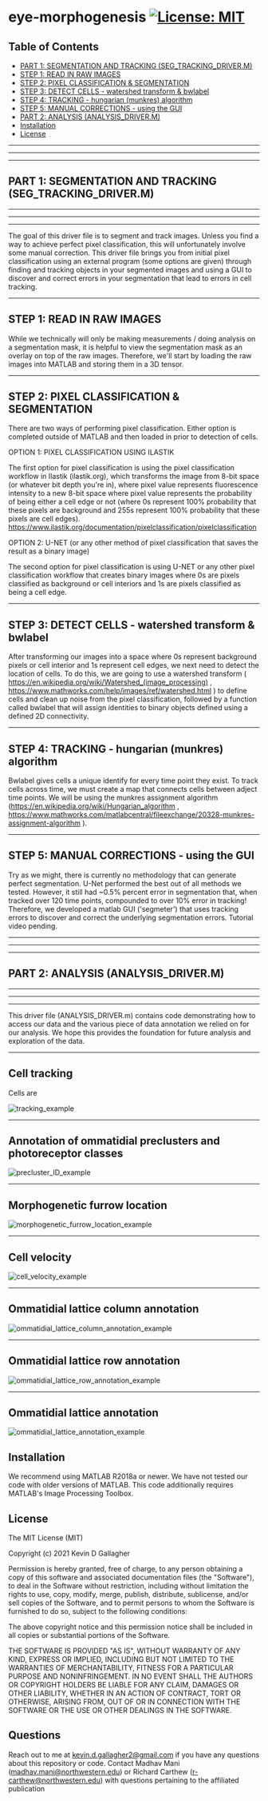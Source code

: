 # eye-morphogenesis [![License: MIT](https://img.shields.io/badge/License-MIT-yellow.svg)](https://opensource.org/licenses/MIT)

## Table of Contents
- [PART 1: SEGMENTATION AND TRACKING (SEG_TRACKING_DRIVER.M)](#part-1-segmentation-and-tracking-seg_tracking_driverm)
- [STEP 1: READ IN RAW IMAGES](#step-1-read-in-raw-images)
- [STEP 2: PIXEL CLASSIFICATION & SEGMENTATION](#step-2-pixel-classification--segmentation)
- [STEP 3: DETECT CELLS - watershed transform & bwlabel](#step-3-detect-cells---watershed-transform--bwlabel)
- [STEP 4: TRACKING - hungarian (munkres) algorithm](#step-4-tracking---hungarian-munkres-algorithm)
- [STEP 5: MANUAL CORRECTIONS - using the GUI](#step-5-manual-corrections---using-the-gui)
- [PART 2: ANALYSIS (ANALYSIS_DRIVER.M)](#part-2-analysis-analysis_driverm)
- [Installation](#installation)
- [License](#license)

--------------------------------------------------------------------------
--------------------------------------------------------------------------
--------------------------------------------------------------------------
## PART 1: SEGMENTATION AND TRACKING (SEG_TRACKING_DRIVER.M)
--------------------------------------------------------------------------
--------------------------------------------------------------------------
--------------------------------------------------------------------------

The goal of this driver file is to segment and track images. Unless you
find a way to achieve perfect pixel classification, this will
unfortunately involve some manual correction. This driver file brings you
from initial pixel classification using an external program (some options
are given) through finding and tracking objects in your segmented images
and using a GUI to discover and correct errors in your segmentation that
lead to errors in cell tracking.

--------------------------------------------------------------------------
STEP 1: READ IN RAW IMAGES
--------------------------------------------------------------------------

While we technically will only be making measurements / doing analysis on
a segmentation mask, it is helpful to view the segmentation mask as an
overlay on top of the raw images. Therefore, we'll start by loading the
raw images into MATLAB and storing them in a 3D tensor.

--------------------------------------------------------------------------
STEP 2: PIXEL CLASSIFICATION & SEGMENTATION
--------------------------------------------------------------------------

There are two ways of performing pixel classification. Either option is
completed outside of MATLAB and then loaded in prior to detection of
cells.

OPTION 1: PIXEL CLASSIFICATION USING ILASTIK

The first option for pixel classification is using the pixel
classification workflow in Ilastik (ilastik.org), which transforms the
image from 8-bit space (or whatever bit depth you're in), where pixel
value represents fluorescence intensity to a new 8-bit space where pixel
value represents the probability of being either a cell edge or not
(where 0s represent 100% probability that these pixels are background and
255s represent 100% probability that these pixels are cell edges).
https://www.ilastik.org/documentation/pixelclassification/pixelclassification


OPTION 2: U-NET (or any other method of pixel classification that saves
the result as a binary image)

The second option for pixel classification is using U-NET or any other
pixel classification workflow that creates binary images where 0s
are pixels classified as background or cell interiors and 1s are pixels
classified as being a cell edge.

--------------------------------------------------------------------------
STEP 3: DETECT CELLS - watershed transform & bwlabel
--------------------------------------------------------------------------

After transforming our images into a space where 0s represent background
pixels or cell interior and 1s represent cell edges, we next need to
detect the location of cells. To do this, we are going to use a watershed
transform ( https://en.wikipedia.org/wiki/Watershed_(image_processing) , 
https://www.mathworks.com/help/images/ref/watershed.html ) to define
cells and clean up noise from the pixel classification, followed by a
function called bwlabel that will assign identities to binary objects
defined using a defined 2D connectivity.

--------------------------------------------------------------------------
STEP 4: TRACKING - hungarian (munkres) algorithm
--------------------------------------------------------------------------

Bwlabel gives cells a unique identify for every time point they exist. To
track cells across time, we must create a map that connects cells between
adject time points. We will be using the munkres assignment algorithm
(https://en.wikipedia.org/wiki/Hungarian_algorithm , 
https://www.mathworks.com/matlabcentral/fileexchange/20328-munkres-assignment-algorithm ). 

--------------------------------------------------------------------------
STEP 5: MANUAL CORRECTIONS - using the GUI
--------------------------------------------------------------------------

Try as we might, there is currently no methodology that can generate
perfect segmentation. U-Net performed the best out of all methods we
tested. However, it still had ~0.5% percent error in segmentation that,
when tracked over 120 time points, compounded to over 10% error in
tracking! Therefore, we developed a matlab GUI ('segmeter') that uses
tracking errors to discover and correct the underlying segmentation
errors. Tutorial video pending.

--------------------------------------------------------------------------
--------------------------------------------------------------------------
--------------------------------------------------------------------------
## PART 2: ANALYSIS (ANALYSIS_DRIVER.M)
--------------------------------------------------------------------------
--------------------------------------------------------------------------
--------------------------------------------------------------------------

This driver file (ANALYSIS_DRIVER.m) contains code demonstrating how to 
access our data and the various piece of data annotation we relied on
for our analysis. We hope this provides the foundation for future analysis
and exploration of the data.

--------------------------------------------------------------------------
Cell tracking
--------------------------------------------------------------------------

Cells are

![tracking_example](github_media/tracking.gif)

--------------------------------------------------------------------------
Annotation of ommatidial preclusters and photoreceptor classes
--------------------------------------------------------------------------

![precluster_ID_example](github_media/preclusters.gif)

--------------------------------------------------------------------------
Morphogenetic furrow location
--------------------------------------------------------------------------

![morphogenetic_furrow_location_example](github_media/MF.gif)

--------------------------------------------------------------------------
Cell velocity
--------------------------------------------------------------------------

![cell_velocity_example](github_media/velocity.gif)

--------------------------------------------------------------------------
Ommatidial lattice column annotation
--------------------------------------------------------------------------

![ommatidial_lattice_column_annotation_example](github_media/columns.gif)

--------------------------------------------------------------------------
Ommatidial lattice row annotation
--------------------------------------------------------------------------

![ommatidial_lattice_row_annotation_example](github_media/rows.gif)

--------------------------------------------------------------------------
Ommatidial lattice annotation
--------------------------------------------------------------------------

![ommatidial_lattice_annotation_example](github_media/lattice.gif)


## Installation
We recommend using MATLAB R2018a or newer. We have not tested our code with older versions of MATLAB. This code additionally requires MATLAB's Image Processing Toolbox.

## License
The MIT License (MIT)

Copyright (c) 2021 Kevin D Gallagher

Permission is hereby granted, free of charge, to any person obtaining a copy of this software and associated documentation files (the "Software"), to deal in the Software without restriction, including without limitation the rights to use, copy, modify, merge, publish, distribute, sublicense, and/or sell copies of the Software, and to permit persons to whom the Software is furnished to do so, subject to the following conditions:

The above copyright notice and this permission notice shall be included in all copies or substantial portions of the Software.

THE SOFTWARE IS PROVIDED "AS IS", WITHOUT WARRANTY OF ANY KIND, EXPRESS OR IMPLIED, INCLUDING BUT NOT LIMITED TO THE WARRANTIES OF MERCHANTABILITY, FITNESS FOR A PARTICULAR PURPOSE AND NONINFRINGEMENT. IN NO EVENT SHALL THE AUTHORS OR COPYRIGHT HOLDERS BE LIABLE FOR ANY CLAIM, DAMAGES OR OTHER LIABILITY, WHETHER IN AN ACTION OF CONTRACT, TORT OR OTHERWISE, ARISING FROM, OUT OF OR IN CONNECTION WITH THE SOFTWARE OR THE USE OR OTHER DEALINGS IN THE SOFTWARE.

## Questions
Reach out to me at kevin.d.gallagher2@gmail.com if you have any questions about this repository or code.
Contact Madhav Mani (madhav.mani@northwestern.edu) or Richard Carthew (r-carthew@northwestern.edu) with questions pertaining to the affiliated publication
